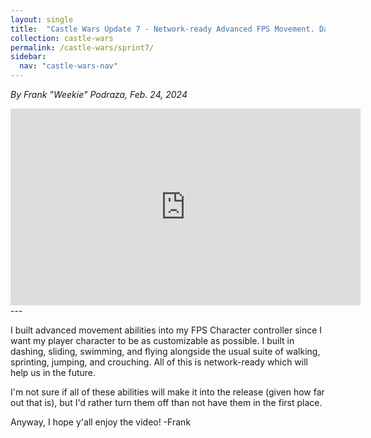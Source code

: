 ```yaml
---
layout: single
title:  "Castle Wars Update 7 - Network-ready Advanced FPS Movement. Dashing, Sliding, Swimming, and Flying"
collection: castle-wars
permalink: /castle-wars/sprint7/
sidebar:
  nav: "castle-wars-nav"
---
```


_By Frank "Weekie" Podraza, Feb. 24, 2024_

<iframe width="560" height="315" src="https://www.youtube.com/embed/aXHfOAmi0sk?si=l7cSKTb6fxe0a_WO" title="YouTube video player" frameborder="0" allow="accelerometer; autoplay; clipboard-write; encrypted-media; gyroscope; picture-in-picture; web-share" allowfullscreen></iframe>
---

I built advanced movement abilities into my FPS Character controller since I want my player character to be as customizable as possible. I built in dashing, sliding, swimming, and flying alongside the usual suite of walking, sprinting, jumping, and crouching. All of this is network-ready which will help us in the future.

I'm not sure if all of these abilities will make it into the release (given how far out that is), but I'd rather turn them off than not have them in the first place.

Anyway, I hope y'all enjoy the video!
-Frank
